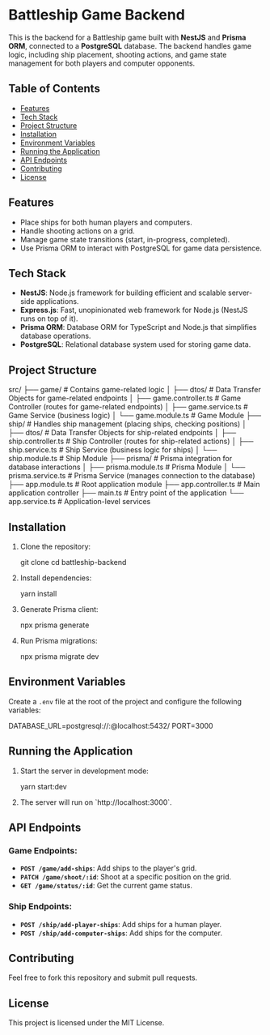 # Battleship Game Backend

This is the backend for a Battleship game built with **NestJS** and **Prisma ORM**, connected to a **PostgreSQL** database. The backend handles game logic, including ship placement, shooting actions, and game state management for both players and computer opponents.

## Table of Contents

- [Features](#features)
- [Tech Stack](#tech-stack)
- [Project Structure](#project-structure)
- [Installation](#installation)
- [Environment Variables](#environment-variables)
- [Running the Application](#running-the-application)
- [API Endpoints](#api-endpoints)
- [Contributing](#contributing)
- [License](#license)

## Features

- Place ships for both human players and computers.
- Handle shooting actions on a grid.
- Manage game state transitions (start, in-progress, completed).
- Use Prisma ORM to interact with PostgreSQL for game data persistence.

## Tech Stack

- **NestJS**: Node.js framework for building efficient and scalable server-side applications.
- **Express.js**: Fast, unopinionated web framework for Node.js (NestJS runs on top of it).
- **Prisma ORM**: Database ORM for TypeScript and Node.js that simplifies database operations.
- **PostgreSQL**: Relational database system used for storing game data.

## Project Structure

src/
├── game/ # Contains game-related logic
│ ├── dtos/ # Data Transfer Objects for game-related endpoints
│ ├── game.controller.ts # Game Controller (routes for game-related endpoints)
│ ├── game.service.ts # Game Service (business logic)
│ └── game.module.ts # Game Module
├── ship/ # Handles ship management (placing ships, checking positions)
│ ├── dtos/ # Data Transfer Objects for ship-related endpoints
│ ├── ship.controller.ts # Ship Controller (routes for ship-related actions)
│ ├── ship.service.ts # Ship Service (business logic for ships)
│ └── ship.module.ts # Ship Module
├── prisma/ # Prisma integration for database interactions
│ ├── prisma.module.ts # Prisma Module
│ └── prisma.service.ts # Prisma Service (manages connection to the database)
├── app.module.ts # Root application module
├── app.controller.ts # Main application controller
├── main.ts # Entry point of the application
└── app.service.ts # Application-level services

## Installation

1. Clone the repository:

   git clone <your-repository-url>
   cd battleship-backend

2. Install dependencies:

   yarn install

3. Generate Prisma client:

   npx prisma generate

4. Run Prisma migrations:

   npx prisma migrate dev

## Environment Variables

Create a `.env` file at the root of the project and configure the following variables:

DATABASE_URL=postgresql://<username>:<password>@localhost:5432/<database>
PORT=3000

## Running the Application

1. Start the server in development mode:

   yarn start:dev

2. The server will run on \`http://localhost:3000\`.

## API Endpoints

### Game Endpoints:

- **`POST /game/add-ships`**: Add ships to the player's grid.
- **`PATCH /game/shoot/:id`**: Shoot at a specific position on the grid.
- **`GET /game/status/:id`**: Get the current game status.

### Ship Endpoints:

- **`POST /ship/add-player-ships`**: Add ships for a human player.
- **`POST /ship/add-computer-ships`**: Add ships for the computer.

## Contributing

Feel free to fork this repository and submit pull requests.

## License

This project is licensed under the MIT License.
